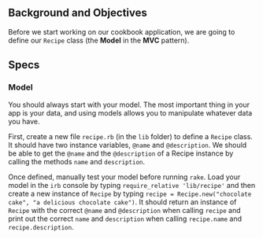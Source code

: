 ## Background and Objectives

Before we start working on our cookbook application, we are going to define our `Recipe` class (the **Model** in the **MVC** pattern).

## Specs

### Model

You should always start with your model. The most important thing in your app is your data, and using models allows you to manipulate whatever data you have. 

First, create a new file `recipe.rb` (in the `lib` folder) to define a `Recipe` class. It should have two instance variables, `@name` and `@description`. We should be able to get the `@name` and the `@description` of a Recipe instance by calling the methods `name` and `description`.

Once defined, manually test your model before running `rake`. Load your model in the `irb` console by typing `require_relative 'lib/recipe'` and then create a new instance of `Recipe` by typing `recipe = Recipe.new("chocolate cake", "a delicious chocolate cake")`. It should return an instance of `Recipe` with the correct `@name` and `@description` when calling `recipe` and print out the correct `name` and `description` when calling `recipe.name` and `recipe.description`.